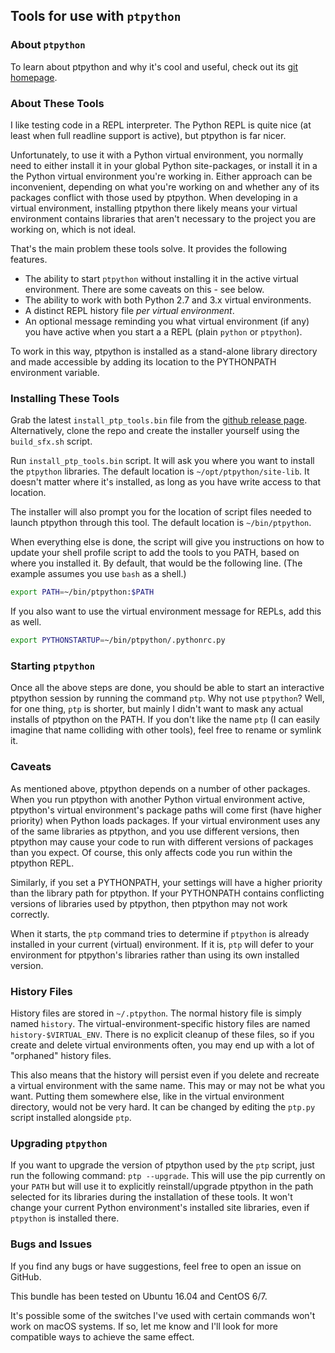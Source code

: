 ## Tools for use with `ptpython`

### About `ptpython`
To learn about ptpython and why it's cool and useful, check out its [git
homepage](https://github.com/jonathanslenders/ptpython).

### About These Tools
I like testing code in a REPL interpreter. The Python REPL is quite nice
(at least when full readline support is active), but ptpython is far nicer.

Unfortunately, to use it with a Python virtual environment, you normally need
to either install it in your global Python site-packages, or install it in
a the Python virtual environment you're working in. Either approach can be
inconvenient, depending on what you're working on and whether any of its
packages conflict with those used by ptpython. When developing in a virtual
environment, installing ptpython there likely means your virtual environment
contains libraries that aren't necessary to the project you are working
on, which is not ideal.

That's the main problem these tools solve. It provides the following features.

* The ability to start `ptpython` without installing it in the active
  virtual environment. There are some caveats on this - see below.
* The ability to work with both Python 2.7 and 3.x virtual environments.
* A distinct REPL history file _per virtual environment_.
* An optional message reminding you what virtual environment (if any) you have
  active when you start a a REPL (plain `python` or `ptpython`).

To work in this way, ptpython is installed as a stand-alone library
directory and made accessible by adding its location to the PYTHONPATH
environment variable.

### Installing These Tools

Grab the latest `install_ptp_tools.bin` file from the [github release
page](https://github.com/ptous/ptp-tools/releases/latest). Alternatively,
clone the repo and create the installer yourself using the `build_sfx.sh`
script.

Run `install_ptp_tools.bin` script. It will ask you where you want to install
the `ptpython` libraries. The default location is `~/opt/ptpython/site-lib`.
It doesn't matter where it's installed, as long as you have write access to
that location.

The installer will also prompt you for the location of script files needed to
launch ptpython through this tool. The default location is `~/bin/ptpython`.

When everything else is done, the script will give you instructions on how to
update your shell profile script to add the tools to you PATH, based on where you installed it. By default, that would be the following line. (The example assumes you use `bash` as a shell.)

```bash
export PATH=~/bin/ptpython:$PATH
```

If you also want to use the virtual environment message for REPLs, add this as
well.

```bash
export PYTHONSTARTUP=~/bin/ptpython/.pythonrc.py
```

### Starting `ptpython`
Once all the above steps are done, you should be able to start an interactive
ptpython session by running the command `ptp`. Why not use `ptpython`? Well,
for one thing, `ptp` is shorter, but mainly I didn't want to mask any actual
installs of ptpython on the PATH. If you don't like the name `ptp` (I can
easily imagine that name colliding with other tools), feel free to rename or
symlink it.

### Caveats
As mentioned above, ptpython depends on a number of other packages. When
you run ptpython with another Python virtual environment active, ptpython's
virtual environment's package paths will come first (have higher priority) when
Python loads packages. If your virtual environment uses any of the same
libraries as ptpython, and you use different versions, then ptpython may cause
your code to run with different versions of packages than you expect. Of course,
this only affects code you run within the ptpython REPL.

Similarly, if you set a PYTHONPATH, your settings will have a higher priority
than the library path for ptpython. If your PYTHONPATH contains  conflicting
versions of libraries used by ptpython, then ptpython may not work correctly.

When it starts, the `ptp` command tries to determine if `ptpython` is already
installed in your current (virtual) environment. If it is, `ptp` will defer to
your environment for ptpython's libraries rather than using its own installed
version.

### History Files
History files are stored in `~/.ptpython`. The normal history file is simply
named `history`. The virtual-environment-specific history files are named
`history-$VIRTUAL_ENV`. There is no explicit cleanup of these files, so if
you create and delete virtual environments often, you may end up with a lot
of "orphaned" history files.

This also means that the history will persist even if you delete and recreate a
virtual environment with the same name. This may or may not be what you want.
Putting them somewhere else, like in the virtual environment directory, would
not be very hard. It can be changed by editing the `ptp.py` script installed
alongside `ptp`.

### Upgrading `ptpython`
If you want to upgrade the version of ptpython used by the `ptp` script,
just run the following command: `ptp --upgrade`. This will use the pip currently
on your `PATH` but will use it to explicitly reinstall/upgrade ptpython in the
path selected for its libraries during the installation of these tools. It won't
change your current Python environment's installed site libraries, even if
`ptpython` is installed there.

### Bugs and Issues

If you find any bugs or have suggestions, feel free to open an issue on GitHub.

This bundle has been tested on Ubuntu 16.04 and CentOS 6/7.

It's possible some of the switches I've used with certain commands won't work
on macOS systems. If so, let me know and I'll look for more compatible ways
to achieve the same effect.
